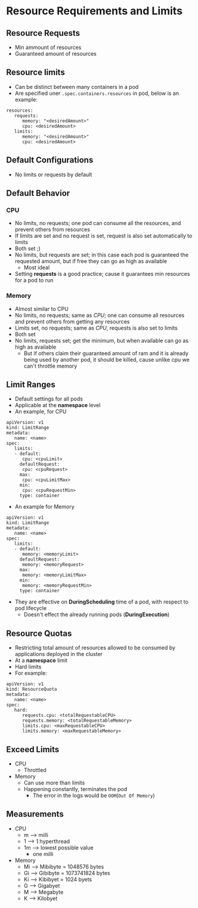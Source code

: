 Resource Requirements and Limits
================================

## Resource Requests
   - Min ammount of resources
   - Guaranteed amount of resources
## Resource limits

- Can be distinct between many containers in a pod
- Are specified uner `.spec.containers.resources` in pod, below is an example:
```
resources:
   requests:
      memory: "<desiredAmount>"
      cpu: <desiredAmount>
   limits:
      memory: "<desiredAmount>"
      cpu: <desiredAmount>
```

## Default Configurations
- No limits or requests by default

## Default Behavior
### CPU
   - No limits, no requests; one pod can consume all the resources, and prevent others from resources
   - If limits are set and no request is set, request is also set automatically to limits
   - Both set ;)
   - No limits, but requests are set; in this case each pod is guaranteed the requested amount, but if free they can go as high as available
      - Most ideal
   - Setting **requests** is a good practice; cause it guarantees min resources for a pod to run
### Memory
   - Almost similar to CPU
   - No limits, no requests; same as *CPU*; one can consume all resources and prevent others from getting any resources
   - Limits set, no requests; same as *CPU*, requests is also set to limits
   - Both set
   - No limits, requests set; get the minimum, but when available can go as high as available
      - But if others claim their guaranteed amount of ram and it is already being used by another pod, it should be killed, cause unlike cpu we can't throttle memory
## Limit Ranges
   - Default settings for all pods
   - Applicable at the **namespace** level
   - An example, for CPU
   ```
   apiVersion: v1
   kind: LimitRange
   metadata:
      name: <name>
   spec:
      limits:
      - default:
         cpu: <cpuLimit>
        defaultRequest:
         cpu: <cpuRequest>
        max:
         cpu: <cpuLimitMax>
        min:
         cpu: <cpuRequestMin>
        type: container

   ```
   - An example for Memory
   ```
   apiVersion: v1
   kind: LimitRange
   metadata:
      name: <name>
   spec:
      limits:
      - default:
         memory: <memoryLimit>
        defaultRequest:
         memory: <memoryRequest>
        max:
         memory: <memoryLimitMax>
        min:
         memory: <memoryRequestMin>
        type: container
   ```
   - They are effective on **DuringScheduling** time of a pod, with respect to pod lifecycle
      - Doesn't effect the already running pods (**DuringExecution**)

## Resource Quotas
   - Restricting total amount of resources allowed to be consumed by applications deployed in the cluster
   - At a **namespace** limit
   - Hard limits
   - For example:
   ```
   apiVersion: v1
   kind: ResourceQuota
   metadata:
      name: <name>
   spec:
      hard:
         requests.cpu: <totalRequestableCPU>
         requests.memory: <totalRequestableMemory>
         limits.cpu: <maxRequestableCPU>
         limits.memory: <maxRequestableMemory>
   ```

## Exceed Limits
   - CPU
      - Throttled
   - Memory
      - Can use more than limits
      - Happening constantly, terminates the pod
         - The error in the logs would be `OOM`(`Out Of Memory`)

## Measurements
   - CPU
      - m --> milli
      - 1 --> 1 hyperthread
      - 1m --> lowest possible value
         - one milli
   - Memory
      - Mi  --> Mibibyte = 1048576 bytes
      - Gi  --> Gibibyte = 1073741824 bytes
      - Ki  --> Kibibyet = 1024 byets
      - G   --> Gigabyet
      - M   --> Megabyte
      - K   --> Kilobyet
